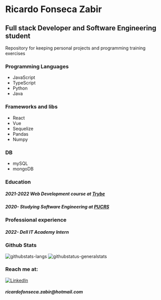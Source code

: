 <h1>Ricardo Fonseca Zabir</h1>
<h2> Full stack Developer and Software Engineering student </h2>
<span> Repository for keeping personal projects and programming training exercises </span>
<br>
<h3>Programming Languages </h3>
<ul>
  <li> JavaScript </li>
  <li> TypeScript </li>
  <li> Python </li>
  <li> Java </li>
 </ul>
<h3>Frameworks and libs </h3>
<ul>
  <li> React </li>
  <li> Vue </li>
  <li> Sequelize </li>
  <li> Pandas </li>
  <li> Numpy </li>
 </ul>
<h3> DB </h3>
<ul>
  <li> mySQL </li>
  <li> mongoDB </li>
</ul>
<h3> Education </h3>
<h5> 2021-2022 Web Development course at <a href="https://www.betrybe.com">Trybe</a> </h5>
<h5> 2020- Studying Software Engineering at <a href="https://www.pucrs.br">PUCRS</a> </h5>
<h3> Professional experience </h3>
<h5> 2022- Dell IT Academy Intern </h5>
<h3> Github Stats </h3>
<img src="https://github-readme-stats.vercel.app/api/top-langs/?username=ricardo-zabir" alt="githubstats-langs"/>
<img src="https://github-readme-stats.vercel.app/api?username=ricardo-zabir" alt="githubstatus-generalstats" />
<h3> Reach me at: </h3>
<a href="https://www.linkedin.com/in/ricardo-zabir/"><img alt="LinkedIn" src="https://img.shields.io/badge/LinkedIn-0077B5?style=for-the-badge&logo=linkedin&logoColor=white" /></a>
<h5> ricardofonseca.zabir@hotmail.com </h5>


 

